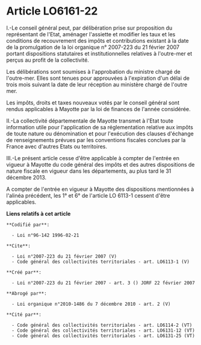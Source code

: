 # Article LO6161-22

I.-Le conseil général peut, par délibération prise sur proposition du représentant de l'Etat, aménager l'assiette et modifier
les taux et les conditions de recouvrement des impôts et contributions existant à la date de la promulgation de la loi
organique n° 2007-223 du 21 février 2007 portant dispositions statutaires et institutionnelles relatives à l'outre-mer et
perçus au profit de la collectivité. 

Les délibérations sont soumises à l'approbation du ministre chargé de l'outre-mer. Elles sont tenues pour approuvées à
l'expiration d'un délai de trois mois suivant la date de leur réception au ministère chargé de l'outre mer. 

Les impôts, droits et taxes nouveaux votés par le conseil général sont rendus applicables à Mayotte par la loi de finances de
l'année considérée. 

II.-La collectivité départementale de Mayotte transmet à l'Etat toute information utile pour l'application de sa
réglementation relative aux impôts de toute nature ou dénomination et pour l'exécution des clauses d'échange de
renseignements prévues par les conventions fiscales conclues par la France avec d'autres Etats ou territoires. 

III.-Le présent article cesse d'être applicable à compter de l'entrée en vigueur à Mayotte du code général des impôts et des
autres dispositions de nature fiscale en vigueur dans les départements, au plus tard le 31 décembre 2013. 

A compter de l'entrée en vigueur à Mayotte des dispositions mentionnées à l'alinéa précédent, les 1° et 6° de l'article LO
6113-1 cessent d'être applicables.

**Liens relatifs à cet article**

	**Codifié par**:

	  - Loi n°96-142 1996-02-21

	**Cite**:

	  - Loi n°2007-223 du 21 février 2007 (V)
	  - Code général des collectivités territoriales - art. LO6113-1 (V)

	**Créé par**:

	  - Loi n°2007-223 du 21 février 2007 - art. 3 () JORF 22 février 2007

	**Abrogé par**:

	  - Loi organique n°2010-1486 du 7 décembre 2010 - art. 2 (V)

	**Cité par**:

	  - Code général des collectivités territoriales - art. LO6114-2 (VT)
	  - Code général des collectivités territoriales - art. LO6131-12 (VT)
	  - Code général des collectivités territoriales - art. LO6131-25 (VT)
